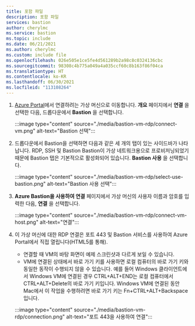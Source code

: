```yaml
---
title: 포함 파일
description: 포함 파일
services: bastion
author: cherylmc
ms.service: bastion
ms.topic: include
ms.date: 06/21/2021
ms.author: cherylmc
ms.custom: include file
ms.openlocfilehash: 026e505e1ce5fe4d561289b2a98c8c0324136cbc
ms.sourcegitcommit: 98308c4b775a049a4a035ccf60c8b163f86f04ca
ms.translationtype: HT
ms.contentlocale: ko-KR
ms.lasthandoff: 06/30/2021
ms.locfileid: "113108264"
---
```

1. [Azure Portal](https://portal.azure.com)에서 연결하려는 가상 머신으로 이동합니다. **개요** 페이지에서 **연결** 을 선택한 다음, 드롭다운에서 **Bastion** 을 선택합니다.

   :::image type="content" source="./media/bastion-vm-rdp/connect-vm.png" alt-text="Bastion 선택":::

1. 드롭다운에서 Bastion을 선택하면 다음과 같은 세 개의 탭이 있는 사이드바가 나타납니다. RDP, SSH 및 Bastion Bastion이 가상 네트워크용으로 프로비저닝되었기 때문에 Bastion 탭은 기본적으로 활성화되어 있습니다. **Bastion 사용** 을 선택합니다.

   :::image type="content" source="./media/bastion-vm-rdp/select-use-bastion.png" alt-text="Bastion 사용 선택":::

1. **Azure Bastion을 사용하여 연결** 페이지에서 가상 머신의 사용자 이름과 암호를 입력한 다음, **연결** 을 선택합니다.

   :::image type="content" source="./media/bastion-vm-rdp/connect-vm-host.png" alt-text="연결":::

1. 이 가상 머신에 대한 RDP 연결은 포트 443 및 Bastion 서비스를 사용하여 Azure Portal에서 직접 열립니다(HTML5를 통해). 

   * 연결할 때 VM의 바탕 화면이 예제 스크린샷과 다르게 보일 수 있습니다. 
   * VM에 연결된 상태에서 바로 가기 키를 사용하면 로컬 컴퓨터의 바로 가기 키와 동일한 동작이 수행되지 않을 수 있습니다. 예를 들어 Windows 클라이언트에서 Windows VM에 연결된 경우 CTRL+ALT+END는 로컬 컴퓨터에서 CTRL+ALT+Delete의 바로 가기 키입니다. Windows VM에 연결된 동안 Mac에서 이 작업을 수행하려면 바로 가기 키는 Fn+CTRL+ALT+Backspace입니다.

   :::image type="content" source="./media/bastion-vm-rdp/connection.png" alt-text="포트 443을 사용하여 연결":::
